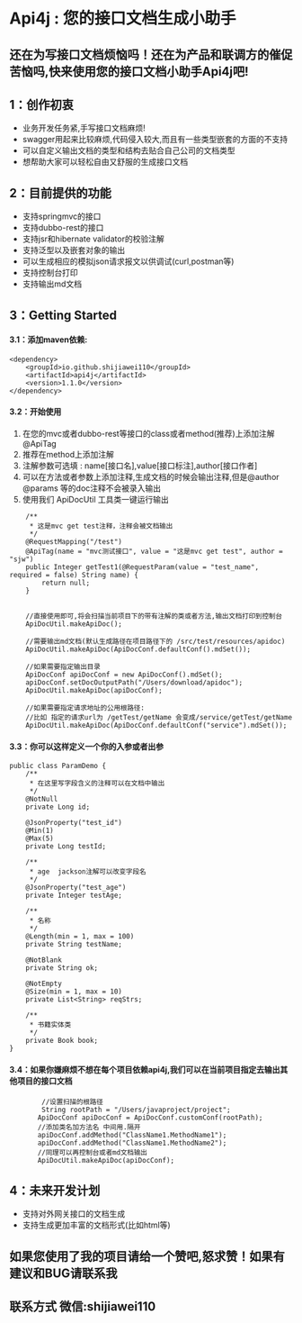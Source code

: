 
# Api4j : 您的接口文档生成小助手

还在为写接口文档烦恼吗！还在为产品和联调方的催促苦恼吗,快来使用您的接口文档小助手Api4j吧!
----------------
## 1：创作初衷
* 业务开发任务紧,手写接口文档麻烦!
* swagger用起来比较麻烦,代码侵入较大,而且有一些类型嵌套的方面的不支持
* 可以自定义输出文档的类型和结构去贴合自己公司的文档类型
* 想帮助大家可以轻松自由又舒服的生成接口文档

## 2：目前提供的功能
* 支持springmvc的接口
* 支持dubbo-rest的接口
* 支持jsr和hibernate validator的校验注解
* 支持泛型以及嵌套对象的输出
* 可以生成相应的模拟json请求报文以供调试(curl,postman等)
* 支持控制台打印
* 支持输出md文档


## 3：Getting Started
#### 3.1：添加maven依赖:

```
<dependency>
    <groupId>io.github.shijiawei110</groupId>
    <artifactId>api4j</artifactId>
    <version>1.1.0</version>
</dependency>
```
#### 3.2：开始使用
1. 在您的mvc或者dubbo-rest等接口的class或者method(推荐)上添加注解@ApiTag
2. 推荐在method上添加注解
3. 注解参数可选填 : name[接口名],value[接口标注],author[接口作者]
4. 可以在方法或者参数上添加注释,生成文档的时候会输出注释,但是@author @params 等的doc注释不会被录入输出
5. 使用我们 ApiDocUtil 工具类一键运行输出

```
    /**
     * 这是mvc get test注释，注释会被文档输出
     */
    @RequestMapping("/test")
    @ApiTag(name = "mvc测试接口", value = "这是mvc get test", author = "sjw")
    public Integer getTest1(@RequestParam(value = "test_name", required = false) String name) {
        return null;
    }
    
```

```
	//直接使用即可,将会扫描当前项目下的带有注解的类或者方法,输出文档打印到控制台
	ApiDocUtil.makeApiDoc();
```

```
	//需要输出md文档(默认生成路径在项目路径下的 /src/test/resources/apidoc)
	ApiDocUtil.makeApiDoc(ApiDocConf.defaultConf().mdSet());
	
	//如果需要指定输出目录
	ApiDocConf apiDocConf = new ApiDocConf().mdSet();
	apiDocConf.setDocOutputPath("/Users/download/apidoc");
	ApiDocUtil.makeApiDoc(apiDocConf);
```

```
	//如果需要指定请求地址的公用根路径:
	//比如 指定的请求url为 /getTest/getName 会变成/service/getTest/getName
	ApiDocUtil.makeApiDoc(ApiDocConf.defaultConf("service").mdSet());
```

#### 3.3：你可以这样定义一个你的入参或者出参

```
public class ParamDemo {
    /**
     * 在这里写字段含义的注释可以在文档中输出
     */
    @NotNull
    private Long id;

    @JsonProperty("test_id")
    @Min(1)
    @Max(5)
    private Long testId;

    /**
     * age  jackson注解可以改变字段名
     */
    @JsonProperty("test_age")
    private Integer testAge;

    /**
     * 名称
     */
    @Length(min = 1, max = 100)
    private String testName;

    @NotBlank
    private String ok;

    @NotEmpty
    @Size(min = 1, max = 10)
    private List<String> reqStrs;

    /**
     * 书籍实体类
     */
    private Book book;
}
```

#### 3.4：如果你嫌麻烦不想在每个项目依赖api4j,我们可以在当前项目指定去输出其他项目的接口文档

```
		//设置扫描的根路径
		String rootPath = "/Users/javaproject/project";
       ApiDocConf apiDocConf = ApiDocConf.customConf(rootPath);
       //添加类名加方法名 中间用.隔开
       apiDocConf.addMethod("ClassName1.MethodName1");
       apiDocConf.addMethod("ClassName1.MethodName2");
       //同理可以再控制台或者md文档输出
       ApiDocUtil.makeApiDoc(apiDocConf);
```


## 4：未来开发计划
* 支持对外网关接口的文档生成
* 支持生成更加丰富的文档形式(比如html等)


## 如果您使用了我的项目请给一个赞吧,怒求赞！如果有建议和BUG请联系我
## 联系方式 微信:shijiawei110 
